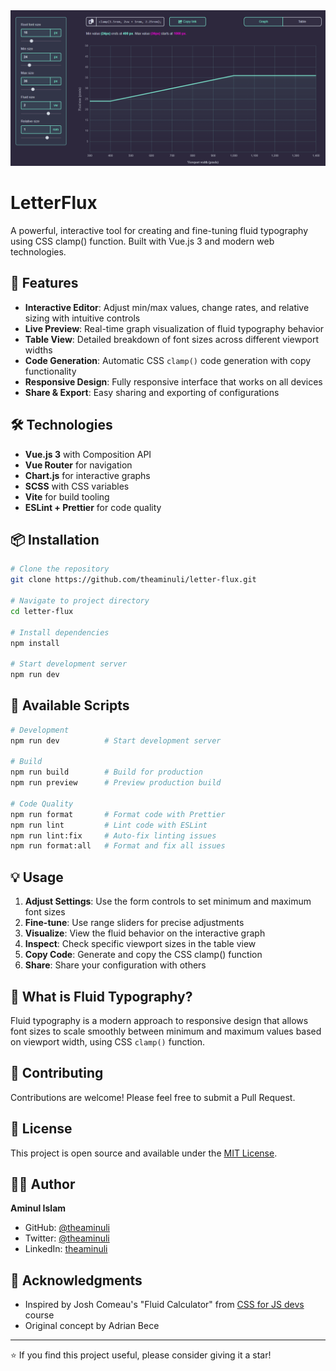 <div align="center">
  <img src="https://raw.githubusercontent.com/theaminuli/letter-flux/refs/heads/main/screenshot.png" alt="letter-flux"/>
</div>

# LetterFlux

A powerful, interactive tool for creating and fine-tuning fluid typography using CSS clamp() function. Built with Vue.js 3 and modern web technologies.

## 🚀 Features

- **Interactive Editor**: Adjust min/max values, change rates, and relative sizing with intuitive controls
- **Live Preview**: Real-time graph visualization of fluid typography behavior
- **Table View**: Detailed breakdown of font sizes across different viewport widths
- **Code Generation**: Automatic CSS `clamp()` code generation with copy functionality
- **Responsive Design**: Fully responsive interface that works on all devices
- **Share & Export**: Easy sharing and exporting of configurations

## 🛠️ Technologies

- **Vue.js 3** with Composition API
- **Vue Router** for navigation
- **Chart.js** for interactive graphs
- **SCSS** with CSS variables
- **Vite** for build tooling
- **ESLint + Prettier** for code quality

## 📦 Installation

```bash
# Clone the repository
git clone https://github.com/theaminuli/letter-flux.git

# Navigate to project directory
cd letter-flux

# Install dependencies
npm install

# Start development server
npm run dev
```

## 🎯 Available Scripts

```bash
# Development
npm run dev          # Start development server

# Build
npm run build        # Build for production
npm run preview      # Preview production build

# Code Quality
npm run format       # Format code with Prettier
npm run lint         # Lint code with ESLint
npm run lint:fix     # Auto-fix linting issues
npm run format:all   # Format and fix all issues
```

## 💡 Usage

1. **Adjust Settings**: Use the form controls to set minimum and maximum font sizes
2. **Fine-tune**: Use range sliders for precise adjustments
3. **Visualize**: View the fluid behavior on the interactive graph
4. **Inspect**: Check specific viewport sizes in the table view
5. **Copy Code**: Generate and copy the CSS clamp() function
6. **Share**: Share your configuration with others

## 🎨 What is Fluid Typography?

Fluid typography is a modern approach to responsive design that allows font sizes to scale smoothly between minimum and maximum values based on viewport width, using CSS `clamp()` function.

## 🤝 Contributing

Contributions are welcome! Please feel free to submit a Pull Request.

## 📄 License

This project is open source and available under the [MIT License](LICENSE).

## 👨‍💻 Author

**Aminul Islam**

- GitHub: [@theaminuli](https://github.com/theaminuli)
- Twitter: [@theaminuli](https://twitter.com/theaminuli)
- LinkedIn: [theaminuli](https://linkedin.com/in/theaminuli)

## 🙏 Acknowledgments

- Inspired by Josh Comeau's "Fluid Calculator" from [CSS for JS devs](https://css-for-js.dev/) course
- Original concept by Adrian Bece

---

⭐ If you find this project useful, please consider giving it a star!

